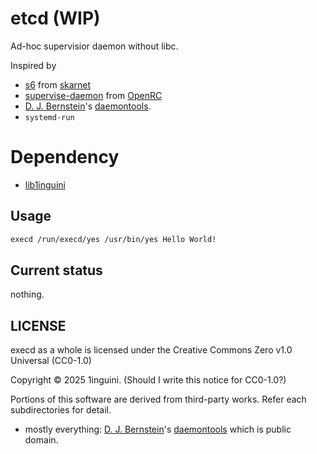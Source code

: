 # etcd (WIP)

Ad-hoc supervisior daemon without libc.

Inspired by

* [s6](https://skarnet.org/software/s6/index.html) from [skarnet](https://skarnet.org/)
* [supervise-daemon](https://github.com/OpenRC/openrc/tree/master/src/supervise-daemon) from [OpenRC](https://github.com/OpenRC/openrc/)
* [D. J. Bernstein](https://cr.yp.to/djb.html)'s [daemontools](https://cr.yp.to/daemontools.html).
* `systemd-run`

# Dependency

* [lib1inguini](../lib1inguini)

## Usage

``` sh
execd /run/execd/yes /usr/bin/yes Hello World!
```

## Current status

nothing.

## LICENSE

execd as a whole is licensed under the Creative Commons Zero v1.0 Universal (CC0-1.0)

Copyright © 2025 1inguini. (Should I write this notice for CC0-1.0?)

Portions of this software are derived from third-party works. Refer each subdirectories for detail.

* mostly everything: [D. J. Bernstein](https://cr.yp.to/djb.html)'s [daemontools](https://cr.yp.to/daemontools.html) which is public domain.
